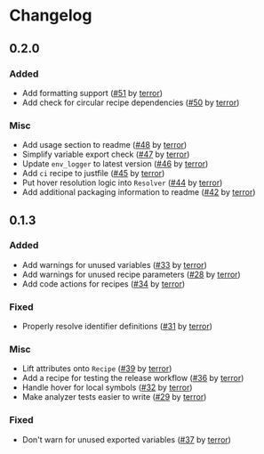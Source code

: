 # Changelog

## 0.2.0

### Added

- Add formatting support ([#51](https://github.com/casey/just/pull/51) by [terror](https://github.com/terror))
- Add check for circular recipe dependencies ([#50](https://github.com/casey/just/pull/50) by [terror](https://github.com/terror))

### Misc

- Add usage section to readme ([#48](https://github.com/casey/just/pull/48) by [terror](https://github.com/terror))
- Simplify variable export check ([#47](https://github.com/casey/just/pull/47) by [terror](https://github.com/terror))
- Update `env_logger` to latest version ([#46](https://github.com/casey/just/pull/46) by [terror](https://github.com/terror))
- Add `ci` recipe to justfile ([#45](https://github.com/casey/just/pull/45) by [terror](https://github.com/terror))
- Put hover resolution logic into `Resolver` ([#44](https://github.com/casey/just/pull/44) by [terror](https://github.com/terror))
- Add additional packaging information to readme ([#42](https://github.com/casey/just/pull/42) by [terror](https://github.com/terror))

## 0.1.3

### Added

- Add warnings for unused variables ([#33](https://github.com/casey/just/pull/33) by [terror](https://github.com/terror))
- Add warnings for unused recipe parameters ([#28](https://github.com/casey/just/pull/28) by [terror](https://github.com/terror))
- Add code actions for recipes ([#34](https://github.com/casey/just/pull/34) by [terror](https://github.com/terror))

### Fixed

- Properly resolve identifier definitions ([#31](https://github.com/casey/just/pull/31) by [terror](https://github.com/terror))

### Misc

- Lift attributes onto `Recipe` ([#39](https://github.com/casey/just/pull/39) by [terror](https://github.com/terror))
- Add a recipe for testing the release workflow ([#36](https://github.com/casey/just/pull/36) by [terror](https://github.com/terror))
- Handle hover for local symbols ([#32](https://github.com/casey/just/pull/32) by [terror](https://github.com/terror))
- Make analyzer tests easier to write ([#29](https://github.com/casey/just/pull/29) by [terror](https://github.com/terror))

### Fixed

- Don't warn for unused exported variables ([#37](https://github.com/casey/just/pull/37) by [terror](https://github.com/terror))
